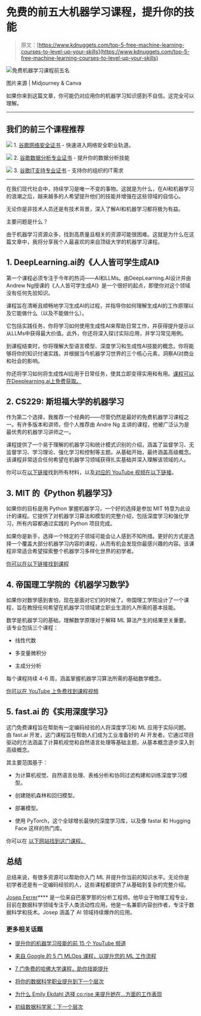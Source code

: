 # 免费的前五大机器学习课程，提升你的技能

> 原文：[https://www.kdnuggets.com/top-5-free-machine-learning-courses-to-level-up-your-skills](https://www.kdnuggets.com/top-5-free-machine-learning-courses-to-level-up-your-skills)

![免费机器学习课程前五名](../Images/006a91c8f81e21d328e728089fc40eb3.png)

图片来源 | Midjourney & Canva

如果你来到这篇文章，你可能仍对应用你的机器学习知识感到不自信。这完全可以理解。

* * *

## 我们的前三个课程推荐

![](../Images/0244c01ba9267c002ef39d4907e0b8fb.png) 1\. [谷歌网络安全证书](https://www.kdnuggets.com/google-cybersecurity) - 快速进入网络安全职业轨道。

![](../Images/e225c49c3c91745821c8c0368bf04711.png) 2\. [谷歌数据分析专业证书](https://www.kdnuggets.com/google-data-analytics) - 提升你的数据分析技能

![](../Images/0244c01ba9267c002ef39d4907e0b8fb.png) 3\. [谷歌IT支持专业证书](https://www.kdnuggets.com/google-itsupport) - 支持你的组织的IT需求

* * *

在我们现代社会中，持续学习是唯一不变的事物。这就是为什么，在AI和机器学习的浪潮之后，越来越多的人希望提升他们的技能并增强在这些领域的自信心。

无论你是非技术人员还是有技术背景，深入了解AI和机器学习都将极为有益。

主要问题是什么？

由于机器学习资源众多，找到高质量且相关的资源可能很困难。这就是为什么在这篇文章中，我将分享我个人最喜欢的来自顶级大学的机器学习课程。

## 1\. DeepLearning.ai的《人人皆可学生成AI》

第一个课程必须专注于今年的热词——AI和LLMs。由DeepLearning.AI设计并由Andrew Ng授课的《人人皆可学生成AI》是一个很好的起点，即使你对这个领域没有任何先验知识。

课程旨在清晰且顺畅地学习生成AI的过程，并指导你如何理解生成AI的工作原理以及它能做什么（以及不能做什么）。

它包括实践任务，你将学习如何使用生成性AI来帮助日常工作，并获得提升提示以从LLMs中获得最大价值。此外，你还将深入探讨实际应用，并学习常见用例。

到课程结束时，你将理解大型语言模型、深度学习和生成性AI技能的概念。你将能够将你的知识付诸实践，并根据当今机器学习世界的三个核心元素，洞察AI对商业和社会的影响。

你还将学习如何将生成性AI应用于日常任务，使其立即变得实用和有用。[课程可以在Deeplearning.ai上免费获取。](https://www.deeplearning.ai/courses/generative-ai-for-everyone/)

## 2\. CS229: 斯坦福大学的机器学习

作为第二个选择，我推荐一个经典的——尽管仍然是最好的免费机器学习课程之一。有许多版本和讲师，但个人推荐由 Andre Ng 主讲的课程，他被广泛认为是最优秀的机器学习讲师之一。

课程提供了一个易于理解的机器学习和统计模式识别的介绍，涵盖了监督学习、无监督学习、学习理论、强化学习和控制等主题。从基础开始，最终涵盖高级概念。该课程非常适合任何希望在机器学习领域获得扎实基础并深入理解该领域的人。

你可以在[以下链接](https://cs229.stanford.edu/syllabus-autumn2018.html)找到所有材料，以及[对应的 YouTube 视频在以下链接](https://www.youtube.com/watch?si=xQReKz44q6n44TDk&v=jGwO_UgTS7I&feature=youtu.be)。

## 3\. MIT 的《Python 机器学习》

如果你的目标是用 Python 掌握机器学习，一个好的选择是参加 MIT 特意为此设计的课程。它提供了对机器学习算法和模型的完整介绍，包括深度学习和强化学习，所有内容都通过实践的 Python 项目完成。

如果你是新手，选择一个特定的子领域可能会让人感到不知所措。更好的方式是选择一个覆盖大部分机器学习内容的课程，从而有机会发现你最感兴趣的内容。该课程非常适合希望探索整个机器学习多样化世界的初学者。

[你可以在以下链接找到课程](https://www.edx.org/learn/machine-learning/massachusetts-institute-of-technology-machine-learning-with-python-from-linear-models-to-deep-learning)

## 4\. 帝国理工学院的《机器学习数学》

如果你对数学感到害怕，现在是面对它们的时候了。帝国理工学院设计了一个课程，旨在教授任何希望在机器学习领域建立职业生涯的人所需的基本技能。

数学是机器学习的基础，理解数学原理对于解释 ML 算法产生的结果至关重要。该专业包括三个课程：

+   线性代数

+   多变量微积分

+   主成分分析

每个课程持续 4-6 周，涵盖掌握机器学习算法所需的基础数学概念。

[你可以在 YouTube 上免费找到课程视频](https://www.youtube.com/watch?v=0z6AhrOSrRs)

## 5\. fast.ai 的《实用深度学习》

这门免费课程旨在帮助有一定编码经验的人将深度学习和 ML 应用于实际问题。由 fast.ai 开发，这门课程旨在帮助人们成为工业准备好的 AI 开发者。它通过项目驱动的方法涵盖了计算机视觉和自然语言处理等基础主题，从基本概念逐步深入到高级概念。

其主要范围基于：

+   为计算机视觉、自然语言处理、表格分析和协同过滤构建和训练深度学习模型。

+   创建随机森林和回归模型。

+   部署模型。

+   使用 PyTorch，这个全球增长最快的深度学习库，以及像 fastai 和 Hugging Face 这样的热门库。

你可以在 [以下网站找到这门课程。](https://course.fast.ai/)

## 总结

总结来说，有很多资源可以帮助你入门 ML 并提升你当前的知识水平。无论你是初学者还是有一定编码经验的人，这些课程都提供了从基础到复杂的完整介绍。

**[](https://www.linkedin.com/in/josep-ferrer-sanchez/)**[Josep Ferrer](https://www.linkedin.com/in/josep-ferrer-sanchez)**** 是一位来自巴塞罗那的分析工程师。他毕业于物理工程专业，目前在数据科学领域专注于人类流动性应用。他是一名兼职内容创作者，专注于数据科学和技术。Josep 涵盖了 AI 领域持续爆炸的应用。

### 更多相关话题

+   [提升你的机器学习技能的前 15 个 YouTube 频道](https://www.kdnuggets.com/2023/03/top-15-youtube-channels-level-machine-learning-skills.html)

+   [来自 Google 的 5 门 MLOps 课程，以提升您的 ML 工作流程](https://www.kdnuggets.com/5-mlops-courses-from-google-to-level-up-your-ml-workflow)

+   [7 门免费的哈佛大学课程，助你技能提升](https://www.kdnuggets.com/7-free-harvard-university-courses-to-advance-your-skills)

+   [将你的数据科学职业提升到下一个层次](https://www.kdnuggets.com/2021/12/sas-advance-data-science-career-next-level.html)

+   [为什么 Emily Ekdahl 选择 co:rise 来提升她在…方面的工作表现](https://www.kdnuggets.com/2022/08/corise-emily-ekdahl-chose-corise-level-job-performance-machine-learning-engineer.html)

+   [初级数据科学家：下一个层次](https://www.kdnuggets.com/2022/02/junior-data-scientist-next-level.html)

